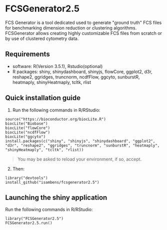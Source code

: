 # FCSGenerator2.5
FCS Generator is a tool dedicated used to generate "ground truth" FCS files for benchmarking dimension reduction or clustering algorithms. FCSGenerator allows creating highly customizable FCS files from scratch or by use of clustered cytometry data.
 
	
## Requirements
  * software: R(Version 3.5.1), Rstudio(optional)
  * R packages: shiny, shinydashboard, shinyjs, flowCore, ggplot2, d3r, reshape2, ggridges, truncnorm, ncdfFlow, ggcyto, sunburstR, heatmaply, shinyHeatmaply, tcltk, rlist
  
## Quick installation guide

  1. Run the following commands in R/RStudio:
```
source("https://bioconductor.org/biocLite.R")
biocLite("Biobase")
biocLite("flowCore")
biocLite("ncdfFlow")
biocLite("ggcyto")
install.packages(c("shiny", "shinyjs", "shinydashboard", "ggplot2", "d3r", "reshape2", "ggridges", "truncnorm", "sunburstR", "heatmaply", "shinyHeatmaply", "tcltk", "rlist))

```
  >You may be asked to reload your environment, if so, accept.
  
  2. Then:
```
library("devtools")
install_github("isambens/fcsgenerator2.5")
```

  
## Launching the shiny application

  Run the following commands in R/RStudio:
```
library("FCSGenerator2.5")
FCSGenerator2.5.run()
```